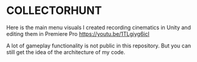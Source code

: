# COLLECTORHUNT

Here is the main menu visuals I created recording cinematics in Unity and editing them in Premiere Pro
https://youtu.be/1TLgiyg6icI

A lot of gameplay functionality is not public in this repository. But you can still get the idea of the architecture of my code.
